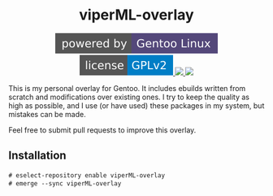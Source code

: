 <h1 align="center">viperML-overlay</h1>

<p align="center">
    <a href="https://gentoo.org/">
        <img src="./badges/powered-by-gentoo-linux-tyrian.svg">
    </a>
    <a href="./LICENSE">
        <img src="./badges/license-gplv2-blue.svg">
    </a>
    <a href="https://github.com/viperML/viperML-overlay/actions">
        <img src="https://img.shields.io/github/workflow/status/viperML/viperML-overlay/repoman-ci/master?label=repoman@master&logo=passing&style=flat-square">
    </a>
    <a href="https://github.com/viperML/viperML-overlay/actions">
        <img src="https://img.shields.io/github/workflow/status/viperML/viperML-overlay/repoman-ci/testing?label=repoman@testing&logo=passing&style=flat-square">
    </a>
</p>


This is my personal overlay for Gentoo. It includes ebuilds written from scratch and modifications over existing ones.
I try to keep the quality as high as possible, and I use (or have used) these packages in my system, but mistakes can be made.

Feel free to submit pull requests to improve this overlay.

## Installation

```
# eselect-repository enable viperML-overlay
# emerge --sync viperML-overlay
```
